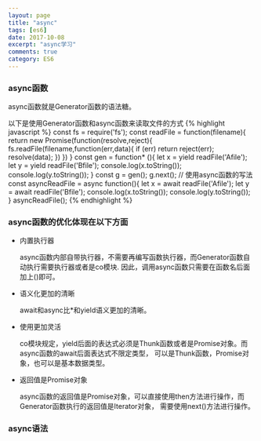 ```yaml
---
layout: page
title: "async"
tags: [es6]
date: 2017-10-08
excerpt: "async学习"
comments: true
category: ES6
---
```

### async函数
async函数就是Generator函数的语法糖。

以下是使用Generator函数和async函数来读取文件的方式
{% highlight javascript %}
    const fs = require('fs');
    const readFile = function(filename){
        return new Promise(function(resolve,reject){
            fs.readFile(filename,function(err,data){
                if (err) return reject(err);
                resolve(data);
            })
        })
    }
    const gen = function* (){
        let x = yield readFile('Afile');
        let y = yield readFile('Bfile');
        console.log(x.toString());
        console.log(y.toString());
    }
    const g = gen();
    g.next();
    // 使用async函数的写法
    const asyncReadFile = async function(){
        let x = await readFile('Afile');
        let y = await readFile('Bfile');
        console.log(x.toString());
        console.log(y.toString());
    }
    asyncReadFile();
{% endhighlight %}

### async函数的优化体现在以下方面
- 内置执行器
    
    async函数内部自带执行器，不需要再编写函数执行器，而Generator函数自动执行需要执行器或者是co模块.
    因此，调用async函数只需要在函数名后面加上()即可。
- 语义化更加的清晰
    
    await和async比*和yield语义更加的清晰。
- 使用更加灵活
    
    co模块规定，yield后面的表达式必须是Thunk函数或者是Promise对象。而async函数的await后面表达式不限定类型，
    可以是Thunk函数，Promise对象，也可以是基本数据类型。
- 返回值是Promise对象
    
    async函数的返回值是Promise对象，可以直接使用then方法进行操作，而Generator函数执行的返回值是Iterator对象，
    需要使用next()方法进行操作。
    
### async语法


